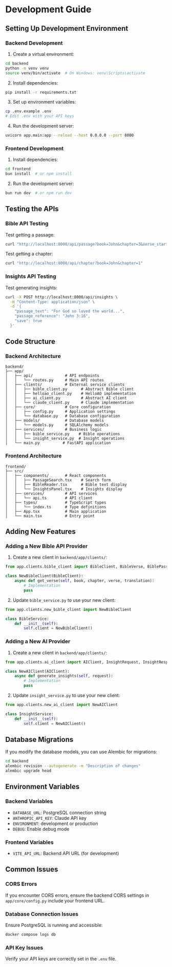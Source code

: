 # Development Guide

## Setting Up Development Environment

### Backend Development

1. Create a virtual environment:
```bash
cd backend
python -m venv venv
source venv/bin/activate  # On Windows: venv\Scripts\activate
```

2. Install dependencies:
```bash
pip install -r requirements.txt
```

3. Set up environment variables:
```bash
cp .env.example .env
# Edit .env with your API keys
```

4. Run the development server:
```bash
uvicorn app.main:app --reload --host 0.0.0.0 --port 8000
```

### Frontend Development

1. Install dependencies:
```bash
cd frontend
bun install  # or npm install
```

2. Run the development server:
```bash
bun run dev  # or npm run dev
```

## Testing the APIs

### Bible API Testing

Test getting a passage:
```bash
curl "http://localhost:8000/api/passage?book=John&chapter=3&verse_start=16"
```

Test getting a chapter:
```bash
curl "http://localhost:8000/api/chapter?book=John&chapter=1"
```

### Insights API Testing

Test generating insights:
```bash
curl -X POST http://localhost:8000/api/insights \
  -H "Content-Type: application/json" \
  -d '{
    "passage_text": "For God so loved the world...",
    "passage_reference": "John 3:16",
    "save": true
  }'
```

## Code Structure

### Backend Architecture

```
backend/
├── app/
│   ├── api/              # API endpoints
│   │   └── routes.py     # Main API routes
│   ├── clients/          # External service clients
│   │   ├── bible_client.py      # Abstract Bible client
│   │   ├── helloao_client.py    # HelloAO implementation
│   │   ├── ai_client.py         # Abstract AI client
│   │   └── claude_client.py     # Claude implementation
│   ├── core/             # Core configuration
│   │   ├── config.py     # Application settings
│   │   └── database.py   # Database configuration
│   ├── models/           # Database models
│   │   └── models.py     # SQLAlchemy models
│   ├── services/         # Business logic
│   │   ├── bible_service.py    # Bible operations
│   │   └── insight_service.py  # Insight operations
│   └── main.py          # FastAPI application
```

### Frontend Architecture

```
frontend/
├── src/
│   ├── components/       # React components
│   │   ├── PassageSearch.tsx    # Search form
│   │   ├── BibleReader.tsx      # Bible text display
│   │   └── InsightsPanel.tsx    # Insights display
│   ├── services/         # API services
│   │   └── api.ts        # API client
│   ├── types/            # TypeScript types
│   │   └── index.ts      # Type definitions
│   ├── App.tsx           # Main application
│   └── main.tsx          # Entry point
```

## Adding New Features

### Adding a New Bible API Provider

1. Create a new client in `backend/app/clients/`:
```python
from app.clients.bible_client import BibleClient, BibleVerse, BiblePassage

class NewBibleClient(BibleClient):
    async def get_verse(self, book, chapter, verse, translation):
        # Implementation
        pass
```

2. Update `bible_service.py` to use your new client:
```python
from app.clients.new_bible_client import NewBibleClient

class BibleService:
    def __init__(self):
        self.client = NewBibleClient()
```

### Adding a New AI Provider

1. Create a new client in `backend/app/clients/`:
```python
from app.clients.ai_client import AIClient, InsightRequest, InsightResponse

class NewAIClient(AIClient):
    async def generate_insights(self, request):
        # Implementation
        pass
```

2. Update `insight_service.py` to use your new client:
```python
from app.clients.new_ai_client import NewAIClient

class InsightService:
    def __init__(self):
        self.client = NewAIClient()
```

## Database Migrations

If you modify the database models, you can use Alembic for migrations:

```bash
cd backend
alembic revision --autogenerate -m "Description of changes"
alembic upgrade head
```

## Environment Variables

### Backend Variables

- `DATABASE_URL`: PostgreSQL connection string
- `ANTHROPIC_API_KEY`: Claude API key
- `ENVIRONMENT`: development or production
- `DEBUG`: Enable debug mode

### Frontend Variables

- `VITE_API_URL`: Backend API URL (for development)

## Common Issues

### CORS Errors

If you encounter CORS errors, ensure the backend CORS settings in `app/core/config.py` include your frontend URL.

### Database Connection Issues

Ensure PostgreSQL is running and accessible:
```bash
docker compose logs db
```

### API Key Issues

Verify your API keys are correctly set in the `.env` file.
